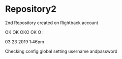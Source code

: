 # Repository2

2nd Repository created on Rightback account

OK OK OKO OK O :

03 23 2019 1:46pm

Checking config global setting username andpassword
